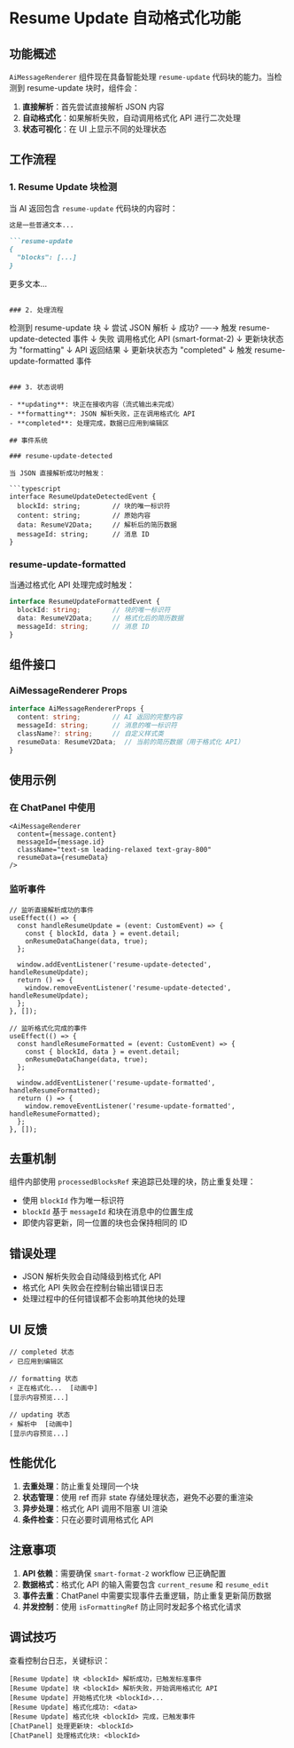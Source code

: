 # Resume Update 自动格式化功能

## 功能概述

`AiMessageRenderer` 组件现在具备智能处理 `resume-update` 代码块的能力。当检测到 resume-update 块时，组件会：

1. **直接解析**：首先尝试直接解析 JSON 内容
2. **自动格式化**：如果解析失败，自动调用格式化 API 进行二次处理
3. **状态可视化**：在 UI 上显示不同的处理状态

## 工作流程

### 1. Resume Update 块检测

当 AI 返回包含 `resume-update` 代码块的内容时：

```markdown
这是一些普通文本...

```resume-update
{
  "blocks": [...]
}
```

更多文本...
```

### 2. 处理流程

```
检测到 resume-update 块
    ↓
尝试 JSON 解析
    ↓
   成功? ──→ 触发 resume-update-detected 事件
    ↓ 失败
调用格式化 API (smart-format-2)
    ↓
更新块状态为 "formatting"
    ↓
API 返回结果
    ↓
更新块状态为 "completed"
    ↓
触发 resume-update-formatted 事件
```

### 3. 状态说明

- **updating**: 块正在接收内容（流式输出未完成）
- **formatting**: JSON 解析失败，正在调用格式化 API
- **completed**: 处理完成，数据已应用到编辑区

## 事件系统

### resume-update-detected

当 JSON 直接解析成功时触发：

```typescript
interface ResumeUpdateDetectedEvent {
  blockId: string;        // 块的唯一标识符
  content: string;        // 原始内容
  data: ResumeV2Data;     // 解析后的简历数据
  messageId: string;      // 消息 ID
}
```

### resume-update-formatted

当通过格式化 API 处理完成时触发：

```typescript
interface ResumeUpdateFormattedEvent {
  blockId: string;        // 块的唯一标识符
  data: ResumeV2Data;     // 格式化后的简历数据
  messageId: string;      // 消息 ID
}
```

## 组件接口

### AiMessageRenderer Props

```typescript
interface AiMessageRendererProps {
  content: string;        // AI 返回的完整内容
  messageId: string;      // 消息的唯一标识符
  className?: string;     // 自定义样式类
  resumeData: ResumeV2Data;  // 当前的简历数据（用于格式化 API）
}
```

## 使用示例

### 在 ChatPanel 中使用

```tsx
<AiMessageRenderer 
  content={message.content} 
  messageId={message.id}
  className="text-sm leading-relaxed text-gray-800"
  resumeData={resumeData}
/>
```

### 监听事件

```tsx
// 监听直接解析成功的事件
useEffect(() => {
  const handleResumeUpdate = (event: CustomEvent) => {
    const { blockId, data } = event.detail;
    onResumeDataChange(data, true);
  };

  window.addEventListener('resume-update-detected', handleResumeUpdate);
  return () => {
    window.removeEventListener('resume-update-detected', handleResumeUpdate);
  };
}, []);

// 监听格式化完成的事件
useEffect(() => {
  const handleResumeFormatted = (event: CustomEvent) => {
    const { blockId, data } = event.detail;
    onResumeDataChange(data, true);
  };

  window.addEventListener('resume-update-formatted', handleResumeFormatted);
  return () => {
    window.removeEventListener('resume-update-formatted', handleResumeFormatted);
  };
}, []);
```

## 去重机制

组件内部使用 `processedBlocksRef` 来追踪已处理的块，防止重复处理：

- 使用 `blockId` 作为唯一标识符
- `blockId` 基于 `messageId` 和块在消息中的位置生成
- 即使内容更新，同一位置的块也会保持相同的 ID

## 错误处理

- JSON 解析失败会自动降级到格式化 API
- 格式化 API 失败会在控制台输出错误日志
- 处理过程中的任何错误都不会影响其他块的处理

## UI 反馈

```tsx
// completed 状态
✓ 已应用到编辑区

// formatting 状态
⚡ 正在格式化...  [动画中]
[显示内容预览...]

// updating 状态
⚡ 解析中  [动画中]
[显示内容预览...]
```

## 性能优化

1. **去重处理**：防止重复处理同一个块
2. **状态管理**：使用 ref 而非 state 存储处理状态，避免不必要的重渲染
3. **异步处理**：格式化 API 调用不阻塞 UI 渲染
4. **条件检查**：只在必要时调用格式化 API

## 注意事项

1. **API 依赖**：需要确保 `smart-format-2` workflow 已正确配置
2. **数据格式**：格式化 API 的输入需要包含 `current_resume` 和 `resume_edit`
3. **事件去重**：ChatPanel 中需要实现事件去重逻辑，防止重复更新简历数据
4. **并发控制**：使用 `isFormattingRef` 防止同时发起多个格式化请求

## 调试技巧

查看控制台日志，关键标识：

```
[Resume Update] 块 <blockId> 解析成功，已触发标准事件
[Resume Update] 块 <blockId> 解析失败，开始调用格式化 API
[Resume Update] 开始格式化块 <blockId>...
[Resume Update] 格式化成功: <data>
[Resume Update] 格式化块 <blockId> 完成，已触发事件
[ChatPanel] 处理更新块: <blockId>
[ChatPanel] 处理格式化块: <blockId>
```

